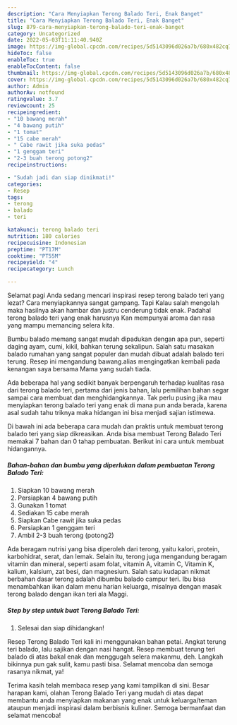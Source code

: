 ```yaml
---
description: "Cara Menyiapkan Terong Balado Teri, Enak Banget"
title: "Cara Menyiapkan Terong Balado Teri, Enak Banget"
slug: 879-cara-menyiapkan-terong-balado-teri-enak-banget
category: Uncategorized
date: 2022-05-03T11:11:40.940Z
image: https://img-global.cpcdn.com/recipes/5d5143096d026a7b/680x482cq70/terong-balado-teri-foto-resep-utama.jpg
hideToc: false
enableToc: true
enableTocContent: false
thumbnail: https://img-global.cpcdn.com/recipes/5d5143096d026a7b/680x482cq70/terong-balado-teri-foto-resep-utama.jpg
cover: https://img-global.cpcdn.com/recipes/5d5143096d026a7b/680x482cq70/terong-balado-teri-foto-resep-utama.jpg
author: Admin
authorAv: notfound
ratingvalue: 3.7
reviewcount: 25
recipeingredient:
- "10 bawang merah"
- "4 bawang putih"
- "1 tomat"
- "15 cabe merah"
- " Cabe rawit jika suka pedas"
- "1 genggam teri"
- "2-3 buah terong potong2"
recipeinstructions:

- "Sudah jadi dan siap dinikmati!"
categories:
- Resep
tags:
- terong
- balado
- teri

katakunci: terong balado teri 
nutrition: 180 calories
recipecuisine: Indonesian
preptime: "PT17M"
cooktime: "PT55M"
recipeyield: "4"
recipecategory: Lunch

---
```



Selamat pagi Anda sedang mencari inspirasi resep terong balado teri yang lezat? Cara menyiapkannya sangat gampang. Tapi Kalau salah mengolah maka hasilnya akan hambar dan justru cenderung tidak enak. Padahal terong balado teri yang enak harusnya Kan mempunyai aroma dan rasa yang mampu memancing selera kita.


Bumbu balado memang sangat mudah dipadukan dengan apa pun, seperti daging ayam, cumi, kikil, bahkan terung sekalipun. Salah satu masakan balado rumahan yang sangat populer dan mudah dibuat adalah balado teri terung. Resep ini mengandung bawang.alias mengingatkan kembali pada kenangan saya bersama Mama yang sudah tiada.

Ada beberapa hal yang sedikit banyak berpengaruh terhadap kualitas rasa dari terong balado teri, pertama dari jenis bahan, lalu pemilihan bahan segar sampai cara membuat dan menghidangkannya. Tak perlu pusing jika mau menyiapkan terong balado teri yang enak di mana pun anda berada, karena asal sudah tahu triknya maka hidangan ini bisa menjadi sajian istimewa.


Di bawah ini ada beberapa cara mudah dan praktis untuk membuat terong balado teri yang siap dikreasikan. Anda bisa membuat Terong Balado Teri memakai 7 bahan dan 0 tahap pembuatan. Berikut ini cara untuk membuat hidangannya.

<!--inarticleads1-->

##### Bahan-bahan dan bumbu yang diperlukan dalam pembuatan Terong Balado Teri:

1. Siapkan 10 bawang merah
1. Persiapkan 4 bawang putih
1. Gunakan 1 tomat
1. Sediakan 15 cabe merah
1. Siapkan  Cabe rawit jika suka pedas
1. Persiapkan 1 genggam teri
1. Ambil 2-3 buah terong (potong2)


Ada beragam nutrisi yang bisa diperoleh dari terong, yaitu kalori, protein, karbohidrat, serat, dan lemak. Selain itu, terong juga mengandung beragam vitamin dan mineral, seperti asam folat, vitamin A, vitamin C, Vitamin K, kalium, kalsium, zat besi, dan magnesium. Salah satu kudapan nikmat berbahan dasar terong adalah dibumbu balado campur teri. Ibu bisa menambahkan ikan dalam menu harian keluarga, misalnya dengan masak terong balado dengan ikan teri ala Maggi. 

<!--inarticleads2-->

##### Step by step untuk buat Terong Balado Teri:


1. Selesai dan siap dihidangkan!

Resep Terong Balado Teri kali ini menggunakan bahan petai. Angkat terung teri balado, lalu sajikan dengan nasi hangat. Resep membuat terung teri balado di atas bakal enak dan menggugah selera makanmu, deh. Langkah bikinnya pun gak sulit, kamu pasti bisa. Selamat mencoba dan semoga rasanya nikmat, ya! 

Terima kasih telah membaca resep yang kami tampilkan di sini. Besar harapan kami, olahan Terong Balado Teri yang mudah di atas dapat membantu anda menyiapkan makanan yang enak untuk keluarga/teman ataupun menjadi inspirasi dalam berbisnis kuliner. Semoga bermanfaat dan selamat mencoba!
